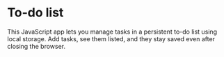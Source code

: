 # To-do list
This JavaScript app lets you manage tasks in a persistent to-do list using local storage. Add tasks, see them listed, and they stay saved even after closing the browser.